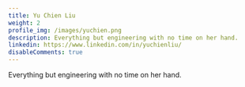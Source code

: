 ```yaml
---
title: Yu Chien Liu
weight: 2
profile_img: /images/yuchien.png
description: Everything but engineering with no time on her hand.
linkedin: https://www.linkedin.com/in/yuchienliu/
disableComments: true
---
```


Everything but engineering with no time on her hand.
